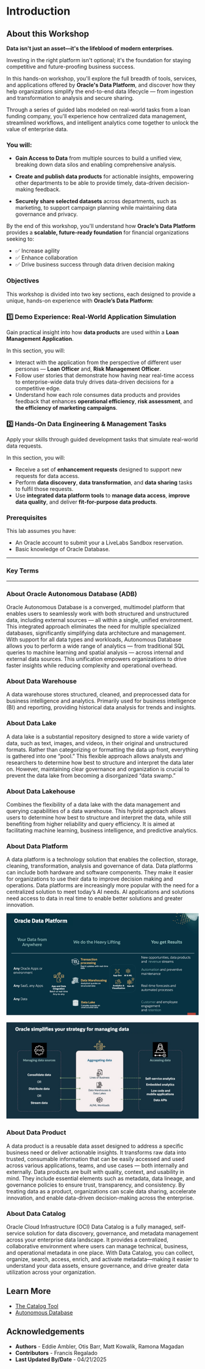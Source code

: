 # Introduction  

## About this Workshop  

**Data isn't just an asset—it's the lifeblood of modern enterprises**.  

Investing in the right platform isn't optional; it's the foundation for staying competitive and future-proofing business success.  

In this hands-on workshop, you'll explore the full breadth of tools, services, and applications offered by **Oracle's Data Platform**, and discover how they help organizations simplify the end-to-end data lifecycle — from ingestion and transformation to analysis and secure sharing.  

Through a series of guided labs modeled on real-world tasks from a loan funding company, you'll experience how centralized data management, streamlined workflows, and intelligent analytics come together to unlock the value of enterprise data.  

### You will:  

* **Gain Access to Data** from multiple sources to build a unified view, breaking down data silos and enabling comprehensive analysis.  

* **Create and publish data products** for actionable insights, empowering other departments to be able to provide timely, data-driven decision-making feedback.  

* **Securely share selected datasets** across departments, such as marketing, to support campaign planning while maintaining data governance and privacy.  

By the end of this workshop, you'll understand how **Oracle’s Data Platform** provides a **scalable, future-ready foundation** for financial organizations seeking to:  

* ✅ Increase agility  
* ✅ Enhance collaboration  
* ✅ Drive business success through data driven decision making  

[](youtu.be/xC0MTbdfR-I?si=kL9NrUw6QAL2edMv)

### **Objectives**

This workshop is divided into two key sections, each designed to provide a unique, hands-on experience with **Oracle’s Data Platform**:

### 1️⃣ **Demo Experience: Real-World Application Simulation**

  Gain practical insight into how **data products** are used within a **Loan Management Application**.

  In this section, you will:
  *	Interact with the application from the perspective of different user personas — **Loan Officer** and, **Risk Management Officer**.
  * Follow user stories that demonstrate how having near real-time access to enterprise-wide data truly drives data-driven decisions for a competitive edge.
  *	Understand how each role consumes data products and provides feedback that enhances **operational efficiency**, **risk assessment**, and **the efficiency of marketing campaigns**.

### 2️⃣ **Hands-On Data Engineering & Management Tasks**

  Apply your skills through guided development tasks that simulate real-world data requests.

  In this section, you will:
  *	Receive a set of **enhancement requests** designed to support new requests for data access.
  *	Perform **data discovery**, **data transformation**, and **data sharing** tasks to fulfil those requests.
  *	Use **integrated data platform tools** to **manage data access**, **improve data quality**, and deliver **fit-for-purpose data products**.

### **Prerequisites**

This lab assumes you have:

* An Oracle account to submit your a LiveLabs Sandbox reservation.
* Basic knowledge of Oracle Database.

___

### **Key Terms**

___

### **About Oracle Autonomous Database (ADB)**

Oracle Autonomous Database is a converged, multimodel platform that enables users to seamlessly work with both structured and unstructured data, including external sources — all within a single, unified environment. This integrated approach eliminates the need for multiple specialized databases, significantly simplifying data architecture and management.
With support for all data types and workloads, Autonomous Database allows you to perform a wide range of analytics — from traditional SQL queries to machine learning and spatial analysis — across internal and external data sources. This unification empowers organizations to drive faster insights while reducing complexity and operational overhead.

### **About Data Warehouse**

A data warehouse stores structured, cleaned, and preprocessed data for business intelligence and analytics. Primarily used for business intelligence (BI) and reporting, providing historical data analysis for trends and insights.

### **About Data Lake**

A data lake is a substantial repository designed to store a wide variety of data, such as text, images, and videos, in their original and unstructured formats. Rather than categorizing or formatting the data up front, everything is gathered into one “pool.” This flexible approach allows analysts and researchers to determine how best to structure and interpret the data later on. However, maintaining clear governance and organization is crucial to prevent the data lake from becoming a disorganized “data swamp.”

### **About Data Lakehouse**

Combines the flexibility of a data lake with the data management and querying capabilities of a data warehouse. This hybrid approach allows users to determine how best to structure and interpret the data, while still benefiting from higher reliability and query efficiency.  It is aimed at facilitating machine learning, business intelligence, and predictive analytics.

### **About Data Platform**

A data platform is a technology solution that enables the collection, storage, cleaning, transformation, analysis and governance of data. Data platforms can include both hardware and software components. They make it easier for organizations to use their data to improve decision making and operations. Data platforms are increasingly more popular with the need for a centralized solution to meet today’s AI needs.  AI applications and solutions need access to data in real time to enable better solutions and greater innovation.

![Oracle Data Platform](./images/oracle-data-platform.png)


![Discovery Time](./images/oracle-stategy-managing-data.png)

### **About Data Product**

A data product is a reusable data asset designed to address a specific business need or deliver actionable insights. It transforms raw data into trusted, consumable information that can be easily accessed and used across various applications, teams, and use cases — both internally and externally.
Data products are built with quality, context, and usability in mind. They include essential elements such as metadata, data lineage, and governance policies to ensure trust, transparency, and consistency. By treating data as a product, organizations can scale data sharing, accelerate innovation, and enable data-driven decision-making across the enterprise.

### **About Data Catalog**

Oracle Cloud Infrastructure (OCI) Data Catalog is a fully managed, self-service solution for data discovery, governance, and metadata management across your enterprise data landscape. It provides a centralized, collaborative environment where users can manage technical, business, and operational metadata in one place.
With Data Catalog, you can collect, organize, search, access, enrich, and activate metadata—making it easier to understand your data assets, ensure governance, and drive greater data utilization across your organization.

## Learn More

* [The Catalog Tool](https://docs.oracle.com/en/cloud/paas/autonomous-database/serverless/adbsb/catalog-entities.html)
* [Autonomous Database](https://docs.oracle.com/en/cloud/paas/autonomous-database/index.html)

## Acknowledgements
* **Authors** - Eddie Ambler, Otis Barr, Matt Kowalik, Ramona Magadan
* **Contributors** - Francis Regalado
* **Last Updated By/Date** - 04/21/2025
